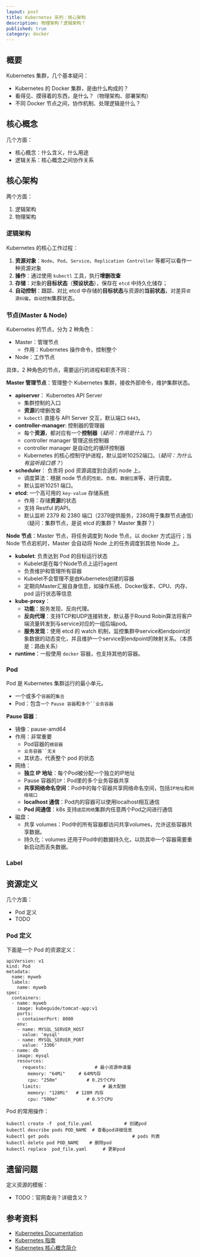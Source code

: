 ```yaml
---
layout: post
title: Kubernetes 系列：核心架构
description: 物理架构？逻辑架构？
published: true
category: docker
---
```


## 概要

Kubernetes 集群，几个基本疑问：

* Kubernetes 的 Docker 集群，是由什么构成的？
* 看得见、摸得着的东西，是什么？（物理架构、部署架构）
* 不同 Docker 节点之间，协作机制、处理逻辑是什么？


## 核心概念

几个方面：

* 核心概念：什么含义，什么用途
* 逻辑关系：核心概念之间协作关系



## 核心架构

两个方面：

1. 逻辑架构
2. 物理架构

### 逻辑架构

Kubernetes 的核心工作过程：

1. **资源对象**：`Node`、`Pod`、`Service`、`Replication Controller` 等都可以看作一种资源对象
2. **操作**：通过使用 `kubectl` 工具，执行**增删改查**
3. **存储**：对象的**目标状态**（**预设状态**），保存在 `etcd` 中持久化储存；
4. **自动控制**：跟踪、对比 etcd 中存储的**目标状态**与资源的**当前状态**，对差异`资源纠偏`，`自动控制`集群状态。

### 节点(Master & Node)

Kubernetes 的节点，分为 2 种角色：

* Master：管理节点
	* 作用：Kubernetes 操作命令，控制整个
* Node：工作节点

具体，2 种角色的节点，需要运行的进程和职责不同：

**Master 管理节点**：管理整个 Kubernetes 集群，接收外部命令，维护集群状态。

* **apiserver**： Kubernetes API Server
	* 集群控制的入口
	* **资源**的增删改查
	* `kubectl` 直接与 API Server 交互，默认端口 `6443`。
* **controller-manager**: 控制器的管理器
	* 每个**资源**，都对应有一个**控制器**（*疑问：作用是什么？*）
	* controller manager 管理这些控制器
	* controller manager 是自动化的循环控制器
	* Kubernetes 的核心控制守护进程，默认监听10252端口。（*疑问：为什么有监听段口感？*）
* **scheduler**： 负责将 pod 资源调度到合适的 node 上。
	* 调度算法：根据 node 节点的`性能`、`负载`、`数据位置`等，进行调度。
	* 默认监听10251 端口。
* **etcd**: 一个高可用的 `key-value` 存储系统
	* 作用：存储**资源**的状态
	* 支持 Restful 的API。
	* 默认监听 2379 和 2380 端口（2379提供服务，2380用于集群节点通信）（疑问：集群节点，是说 etcd 的集群？ Master 集群？）

**Node 节点**：Master 节点，将任务调度到 Node 节点，以 docker 方式运行；当 Node 节点宕机时，Master 会自动将 Node 上的任务调度到其他 Node 上。

* **kubelet**: 负责达到 Pod 的目标运行状态
	* Kubelet是在每个Node节点上运行agent
	* 负责维护和管理所有容器
	* Kubelet不会管理不是由Kubernetes创建的容器
	* 定期向Master汇报自身信息，如操作系统、Docker版本、CPU、内存、pod 运行状态等信息
* **kube-proxy**：
	* **功能**：服务发现、反向代理。
	* **反向代理**：支持TCP和UDP连接转发，默认基于Round Robin算法将客户端流量转发到与service对应的一组后端pod。
	* **服务发现**：使用 etcd 的 watch 机制，监控集群中service和endpoint对象数据的动态变化，并且维护一个service到endpoint的映射关系。（本质是：路由关系）
* **runtime**：一般使用 `docker` 容器，也支持其他的容器。


### Pod

Pod 是 Kubernetes 集群运行的最小单元。

* 一个或多个`容器`的`集合`
* Pod：包含`一个` `Pause 容器`和`多个``业务容器`

**Pause 容器**：

* 镜像：pause-amd64
* 作用：非常重要
	* Pod容器的`根容器`
	* `业务容器``无关`
	* 其状态，代表整个 pod 的状态
* 网络：
	* **独立 IP 地址**：每个Pod被分配一个独立的IP地址
	* Pause 容器的`IP`：Pod里的多个业务容器共享
	* **共享网络命名空间**：Pod中的每个容器共享网络命名空间，包括`IP地址`和`网络端口`
	* **localhost 通信**：Pod内的容器可以使用localhost相互通信
	* **Pod 间通信**：k8s 支持`底层网络`集群内任意两个Pod之间进行通信
* 磁盘：
	* 共享 volumes：Pod中的所有容器都访问共享volumes，允许这些容器共享数据。
	* 持久化：volumes 还用于Pod中的数据持久化，以防其中一个容器需要重新启动而丢失数据。


### Label




## 资源定义

几个方面：

* Pod 定义
* TODO


### Pod 定义

下面是一个 Pod 的资源定义：

```
apiVersion: v1
kind: Pod
metadata:
  name: myweb
  labels:
    name: myweb
spec:
  containers:
  - name: myweb
    image: kubeguide/tomcat-app:v1
    ports:
    - containerPort: 8080
    env:
    - name: MYSQL_SERVER_HOST
      value: 'mysql'
    - name: MYSQL_SERVER_PORT
      value: '3306'
  - name: db
    image: mysql
    resources:
      requests:                  # 最小资源申请量
        memory: "64Mi"     # 64M内存
        cpu: "250m"           # 0.25个CPU
      limits:                       # 最大配额
        memory: "128Mi"   # 128M 内存
        cpu: "500m"           # 0.5个CPU
```  

Pod 的常用操作：

```
kubectl create -f  pod_file.yaml            # 创建pod
kubectl describe pods POD_NAME  # 查看pod详细信息
kubectl get pods                               # pods 列表
kubectl delete pod POD_NAME    # 删除pod
kubectl replace  pod_file.yaml      # 更新pod
```






## 遗留问题

定义资源的模板：

* TODO：官网查询？详细含义？




## 参考资料


* [Kubernetes Documentation]
* [Kubernetes 指南]
* [Kubernetes 核心概念简介]







[NingG]:    http://ningg.github.com  "NingG"


[Kubernetes Documentation]:				https://kubernetes.io/docs/home/
[Kubernetes 指南]:						https://legacy.gitbook.com/book/feisky/kubernetes/details
[Kubernetes 核心概念简介]:				http://blog.51cto.com/tryingstuff/2119034









